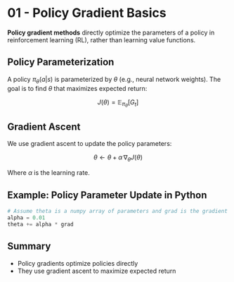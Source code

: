 # 01 - Policy Gradient Basics

**Policy gradient methods** directly optimize the parameters of a policy in reinforcement learning (RL), rather than learning value functions.

## Policy Parameterization

A policy $`\pi_\theta(a|s)`$ is parameterized by $`\theta`$ (e.g., neural network weights). The goal is to find $`\theta`$ that maximizes expected return:

```math
J(\theta) = \mathbb{E}_{\pi_\theta} [G_t]
```

## Gradient Ascent

We use gradient ascent to update the policy parameters:

```math
\theta \leftarrow \theta + \alpha \, \nabla_\theta J(\theta)
```
Where $`\alpha`$ is the learning rate.

## Example: Policy Parameter Update in Python

```python
# Assume theta is a numpy array of parameters and grad is the gradient
alpha = 0.01
theta += alpha * grad
```

## Summary
- Policy gradients optimize policies directly
- They use gradient ascent to maximize expected return 